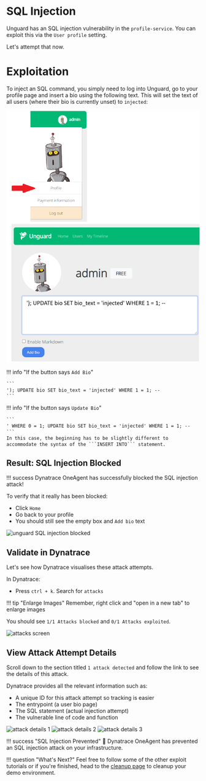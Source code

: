 # SQL Injection

Unguard has an SQL injection vulnerability in the `profile-service`. You can exploit this via the `User profile` setting.

Let's attempt that now.

# Exploitation

To inject an SQL command, you simply need to log into Unguard, go to your profile page and insert a bio using the following text. This will set the text of all users (where their bio is currently unset) to `injected`:

![unguard profile drilldown](../images/unguard-profile-drilldown.png)

!!! info "If the button says `Add Bio`"

    ```
    '); UPDATE bio SET bio_text = 'injected' WHERE 1 = 1; --
    ```

!!! info "If the button says `Update Bio`"

    ```
    ' WHERE 0 = 1; UPDATE bio SET bio_text = 'injected' WHERE 1 = 1; --
    ```
    In this case, the beginning has to be slightly different to accommodate the syntax of the ```INSERT INTO``` statement.

## Result: SQL Injection Blocked

!!! success
    Dynatrace OneAgent has successfully blocked the SQL injection attack!

To verify that it really has been blocked:

* Click `Home`
* Go back to your profile
* You should still see the empty box and `Add bio` text

![unguard SQL injection blocked](../images/unguard-sql-injection-blocked.png)

## Validate in Dynatrace

Let's see how Dynatrace visualises these attack attempts.

In Dynatrace:

* Press `ctrl + k`. Search for `attacks`

!!! tip "Enlarge Images"
    Remember, right click and "open in a new tab"
    to enlarge images

You should see `1/1 Attacks blocked` and `0/1 Attacks exploited`.

![attacks screen](../images/dt-attacks-sql-injection-blocked.png)

## View Attack Attempt Details

Scroll down to the section titled `1 attack detected` and follow the link to see the details of this attack.

Dynatrace provides all the relevant information such as:

* A unique ID for this attack attempt so tracking is easier
* The entrypoint (a user bio page)
* The SQL statement (actual injection attempt)
* The vulnerable line of code and function

![attack details 1](../images/dt-attack-details-1.png)
![attack details 2](../images/dt-attack-details-2.png)
![attack details 3](../images/dt-attack-details-3.png)

!!! success "SQL Injection Prevented"
    🎉 Dynatrace OneAgent has prevented an SQL injection attack on your infrastructure.

!!! question "What's Next?"
    Feel free to follow some of the other exploit tutorials or if you're finished, head to the [cleanup page](../cleanup.md) to cleanup your demo environment.